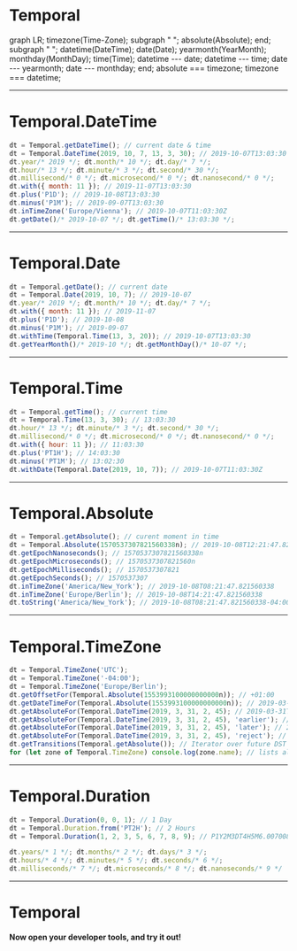 # Temporal

<div class="mermaid">
graph LR;
  timezone(Time-Zone);
  subgraph " ";
    absolute(Absolute);
  end;
  subgraph " ";
    datetime(DateTime);
      date(Date);
        yearmonth(YearMonth);
        monthday(MonthDay);
      time(Time);
    datetime --- date;
    datetime --- time;
    date --- yearmonth;
    date --- monthday;
  end;
  absolute === timezone;
  timezone === datetime;
</div>

---

# Temporal.DateTime

```javascript
dt = Temporal.getDateTime(); // current date & time
dt = Temporal.DateTime(2019, 10, 7, 13, 3, 30); // 2019-10-07T13:03:30
dt.year/* 2019 */; dt.month/* 10 */; dt.day/* 7 */;
dt.hour/* 13 */; dt.minute/* 3 */; dt.second/* 30 */;
dt.millisecond/* 0 */; dt.microsecond/* 0 */; dt.nanosecond/* 0 */;
dt.with({ month: 11 }); // 2019-11-07T13:03:30
dt.plus('P1D'); // 2019-10-08T13:03:30
dt.minus('P1M'); // 2019-09-07T13:03:30
dt.inTimeZone('Europe/Vienna'); // 2019-10-07T11:03:30Z
dt.getDate()/* 2019-10-07 */; dt.getTime()/* 13:03:30 */;
```

---

# Temporal.Date

```javascript
dt = Temporal.getDate(); // current date
dt = Temporal.Date(2019, 10, 7); // 2019-10-07
dt.year/* 2019 */; dt.month/* 10 */; dt.day/* 7 */;
dt.with({ month: 11 }); // 2019-11-07
dt.plus('P1D'); // 2019-10-08
dt.minus('P1M'); // 2019-09-07
dt.withTime(Temporal.Time(13, 3, 20)); // 2019-10-07T13:03:30
dt.getYearMonth()/* 2019-10 */; dt.getMonthDay()/* 10-07 */;
```

---

# Temporal.Time

```javascript
dt = Temporal.getTime(); // current time
dt = Temporal.Time(13, 3, 30); // 13:03:30
dt.hour/* 13 */; dt.minute/* 3 */; dt.second/* 30 */;
dt.millisecond/* 0 */; dt.microsecond/* 0 */; dt.nanosecond/* 0 */;
dt.with({ hour: 11 }); // 11:03:30
dt.plus('PT1H'); // 14:03:30
dt.minus('PT1M'); // 13:02:30
dt.withDate(Temporal.Date(2019, 10, 7)); // 2019-10-07T11:03:30Z
```

---

# Temporal.Absolute

```javascript
dt = Temporal.getAbsolute(); // curent moment in time
dt = Temporal.Absolute(1570537307821560338n); // 2019-10-08T12:21:47.821560338Z
dt.getEpochNanoseconds(); // 1570537307821560338n
dt.getEpochMicroseconds(); // 1570537307821560n
dt.getEpochMilliseconds(); // 1570537307821
dt.getEpochSeconds(); // 1570537307
dt.inTimeZone('America/New_York'); // 2019-10-08T08:21:47.821560338
dt.inTimeZone('Europe/Berlin'); // 2019-10-08T14:21:47.821560338
dt.toString('America/New_York'); // 2019-10-08T08:21:47.821560338-04:00[America/New_York]
```

---

# Temporal.TimeZone

```javascript
dt = Temporal.TimeZone('UTC');
dt = Temporal.TimeZone('-04:00');
dt = Temporal.TimeZone('Europe/Berlin');
dt.getOffsetFor(Temporal.Absolute(1553993100000000000n)); // +01:00
dt.getDateTimeFor(Temporal.Absolute(1553993100000000000n)); // 2019-03-31T01:45
dt.getAbsoluteFor(Temporal.DateTime(2019, 3, 31, 2, 45); // 2019-03-31T01:45+01:00[Europe/Berlin] 
dt.getAbsoluteFor(Temporal.DateTime(2019, 3, 31, 2, 45), 'earlier'); // 2019-03-31T01:45+01:00[Europe/Berlin] 
dt.getAbsoluteFor(Temporal.DateTime(2019, 3, 31, 2, 45), 'later'); // 2019-03-31T03:45+02:00[Europe/Berlin]
dt.getAbsoluteFor(Temporal.DateTime(2019, 3, 31, 2, 45), 'reject'); // throws
dt.getTransitions(Temporal.getAbsolute()); // Iterator over future DST changes
for (let zone of Temporal.TimeZone) console.log(zone.name); // lists all TimeZones (iterator)
```

---

# Temporal.Duration

```javascript
dt = Temporal.Duration(0, 0, 1); // 1 Day
dt = Temporal.Duration.from('PT2H'); // 2 Hours
dt = Temporal.Duration(1, 2, 3, 5, 6, 7, 8, 9); // P1Y2M3DT4H5M6.007008009S

dt.years/* 1 */; dt.months/* 2 */; dt.days/* 3 */;
dt.hours/* 4 */; dt.minutes/* 5 */; dt.seconds/* 6 */;
dt.milliseconds/* 7 */; dt.microseconds/* 8 */; dt.nanoseconds/* 9 */
```

---

# Temporal

**Now open your developer tools, and try it out!**

<script type="application/javascript" src="./playground.js"></script>
<script type="application/javascript" src="./mermaid.js"></script>
<script type="application/javascript" src="./prism.js"></script>
<link rel="stylesheet" type="text/css" href="./prism.css">
<script>mermaid.initialize({startOnLoad:true, flowchart:{ useMaxWidth:false } });</script>
<style>.mermaid svg { height: 13em; }</style>
